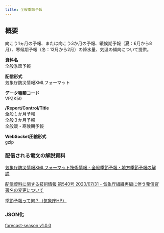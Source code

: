 ```yaml
---
title: 全般季節予報
---
```


## 概要

向こう1ヵ月の予報、または向こう3か月の予報、暖候期予報（夏：6月から8月）、寒候期予報（冬：12月から2月）の降水量、気温の傾向について提供。

**資料名** <br/>
全般季節予報

**配信形式** <br/>
気象庁防災情報XMLフォーマット

**データ種類コード** <br/>
VPZK50

**/Report/Control/Title** <br/>
全般１か月予報 <br/>
全般３か月予報 <br/>
全般暖・寒候期予報

**WebSocket圧縮形式** <br/>
gzip

### 配信される電文の解説資料

[気象庁防災情報XMLフォーマット技術情報 - 全般季節予報・地方季節予報の解説](https://dmdata.jp/docs/jma/manual/0321-0322.pdf)

[配信資料に関する技術情報 第540号 2020/07/31 - 気象庁組織再編に伴う発信官署名の変更について](https://dmdata.jp/docs/jma/technical/540.pdf)

[季節予報って何？（気象庁HP）](https://www.jma.go.jp/jma/kishou/know/kisetsu_riyou/index.html)

### JSON化

[forecast-season v1.0.0](/docs/reference/conversion/json/schema/forecast-season.md)
